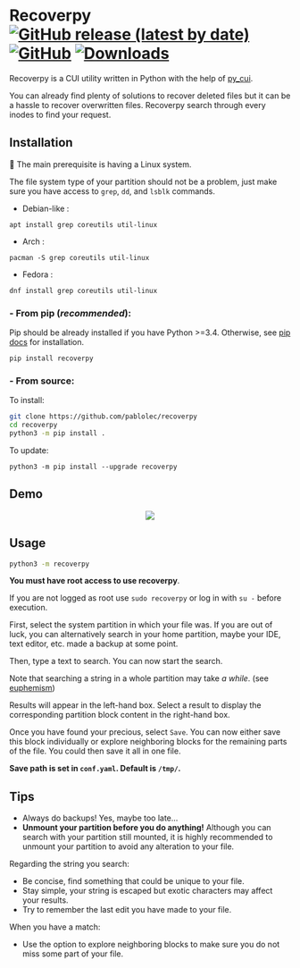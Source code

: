 # Recoverpy [![GitHub release (latest by date)](https://img.shields.io/github/v/release/pablolec/recoverpy)](https://github.com/PabloLec/recoverpy/releases/) [![GitHub](https://img.shields.io/github/license/pablolec/recoverpy)](https://github.com/PabloLec/recoverpy/blob/main/LICENCE) [![Downloads](https://static.pepy.tech/personalized-badge/recoverpy?period=total&units=abbreviation&left_color=grey&right_color=red&left_text=Downloads)](https://pepy.tech/project/recoverpy)

Recoverpy is a CUI utility written in Python with the help of [py_cui](https://github.com/jwlodek/py_cui "py_cui").

You can already find plenty of solutions to recover deleted files but it can be a hassle to recover overwritten files. Recoverpy search through every inodes to find your request.

## Installation

:penguin: The main prerequisite is having a Linux system.

The file system type of your partition should not be a problem, just make sure you have access to `grep`, `dd`, and `lsblk` commands.

- Debian-like :

`apt install grep coreutils util-linux`

- Arch :

`pacman -S grep coreutils util-linux`

- Fedora :

`dnf install grep coreutils util-linux`

### - From pip (_recommended_):

Pip should be already installed if you have Python >=3.4. Otherwise, see [pip docs](https://pip.pypa.io/en/stable/installing/ "pip docs") for installation.

`pip install recoverpy`

### - From source:

To install:

```bash
git clone https://github.com/pablolec/recoverpy
cd recoverpy
python3 -m pip install .
```

To update:

`python3 -m pip install --upgrade recoverpy`

## Demo

<p align="center">
    <img src="docs/assets/demo.gif">
</p>

## Usage

```bash
python3 -m recoverpy
```

**You must have root access to use recoverpy**.

If you are not logged as root use `sudo recoverpy` or log in with `su -` before execution.

First, select the system partition in which your file was. If you are out of luck, you can alternatively search in your home partition, maybe your IDE, text editor, etc. made a backup at some point.

Then, type a text to search. You can now start the search.

Note that searching a string in a whole partition may take _a while_. (see [euphemism](https://en.wikipedia.org/wiki/Euphemism "euphemism"))

Results will appear in the left-hand box. Select a result to display the corresponding partition block content in the right-hand box.

Once you have found your precious, select `Save`.
You can now either save this block individually or explore neighboring blocks for the remaining parts of the file. You could then save it all in one file.

**Save path is set in `conf.yaml`. Default is `/tmp/`.**

## Tips

- Always do backups! Yes, maybe too late...
- **Unmount your partition before you do anything!** Although you can search with your partition still mounted, it is highly recommended to unmount your partition to avoid any alteration to your file.

Regarding the string you search:

- Be concise, find something that could be unique to your file.
- Stay simple, your string is escaped but exotic characters may affect your results.
- Try to remember the last edit you have made to your file.

When you have a match:

- Use the option to explore neighboring blocks to make sure you do not miss some part of your file.
